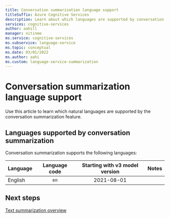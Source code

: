 ```yaml
---
title: Conversation summarization language support
titleSuffix: Azure Cognitive Services
description: Learn about which languages are supported by conversation summarization.
services: cognitive-services
author: aahill
manager: nitinme
ms.service: cognitive-services
ms.subservice: language-service
ms.topic: conceptual
ms.date: 03/01/2022
ms.author: aahi
ms.custom: language-service-summarization
---
```


# Conversation summarization language support

Use this article to learn which natural languages are supported by the conversation summarization feature. 

## Languages supported by conversation summarization 

Conversation summarization supports the following languages:

| Language              | Language code |  Starting with v3 model version |     Notes          |
|:----------------------|:-------------:|:-------------------------------:|:------------------:|
| English               | `en`          | 2021-08-01                      |                    |

## Next steps

[Text summarization overview](overview.md)
